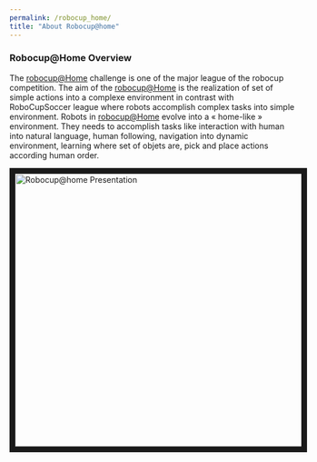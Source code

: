```yaml
---
permalink: /robocup_home/
title: "About Robocup@home"
---
```



### Robocup@Home Overview
The [robocup@Home](http://www.robocupathome.org/) challenge is one of the major league of the robocup competition. The aim of the [robocup@Home](http://www.robocupathome.org/) is the realization of set of simple actions into a complexe environment in contrast with RoboCupSoccer league where robots accomplish complex tasks into simple environment.
Robots in [robocup@Home](http://www.robocupathome.org/) evolve into a « home-like » environment. They needs to accomplish tasks like interaction with human into natural language, human following, navigation into dynamic environment, learning where set of objets are,  pick and place actions according human order.

<a href="http://www.youtube.com/watch?feature=player_embedded&v=YpjeNa8BAYg" target="_blank"><img src="http://img.youtube.com/vi/YpjeNa8BAYg/10.jpg" alt="Robocup@home Presentation" width="640" height="480" border="10" /></a>
